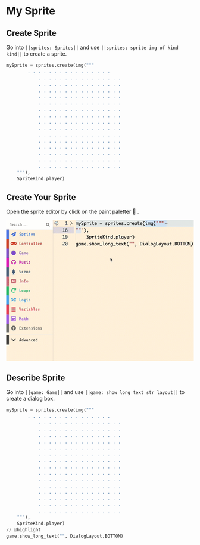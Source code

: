 # My Sprite

## Create Sprite

Go into ``||sprites: Sprites||`` and use ``||sprites: sprite img of kind kind||`` to create a sprite.

```python
mySprite = sprites.create(img("""
        . . . . . . . . . . . . . . . . 
            . . . . . . . . . . . . . . . . 
            . . . . . . . . . . . . . . . . 
            . . . . . . . . . . . . . . . . 
            . . . . . . . . . . . . . . . . 
            . . . . . . . . . . . . . . . . 
            . . . . . . . . . . . . . . . . 
            . . . . . . . . . . . . . . . . 
            . . . . . . . . . . . . . . . . 
            . . . . . . . . . . . . . . . . 
            . . . . . . . . . . . . . . . . 
            . . . . . . . . . . . . . . . . 
            . . . . . . . . . . . . . . . . 
            . . . . . . . . . . . . . . . . 
            . . . . . . . . . . . . . . . . 
            . . . . . . . . . . . . . . . .
    """),
    SpriteKind.player)
```

## Create Your Sprite

Open the sprite editor by click on the paint paletter 🎨 .

![Open Sprite Editor](https://github.com/rymc88/my-sprite-tutorial/blob/master/images/open_sprite_editor.gif?raw=true)

## Describe Sprite

Go into ``||game: Game||`` and use ``||game: show long text str layout||`` to create a dialog box.

```python
mySprite = sprites.create(img("""
        . . . . . . . . . . . . . . . . 
            . . . . . . . . . . . . . . . . 
            . . . . . . . . . . . . . . . . 
            . . . . . . . . . . . . . . . . 
            . . . . . . . . . . . . . . . . 
            . . . . . . . . . . . . . . . . 
            . . . . . . . . . . . . . . . . 
            . . . . . . . . . . . . . . . . 
            . . . . . . . . . . . . . . . . 
            . . . . . . . . . . . . . . . . 
            . . . . . . . . . . . . . . . . 
            . . . . . . . . . . . . . . . . 
            . . . . . . . . . . . . . . . . 
            . . . . . . . . . . . . . . . . 
            . . . . . . . . . . . . . . . . 
            . . . . . . . . . . . . . . . .
    """),
    SpriteKind.player)
// @highlight
game.show_long_text("", DialogLayout.BOTTOM)
```